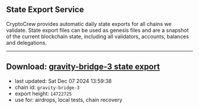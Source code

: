 ## State Export Service
CryptoCrew provides automatic daily state exports for all chains we validate. State export files can be used as genesis files and are a snapshot of the current blockchain state, including all validators, accounts, balances and delegations.

---
**Download: [gravity-bridge-3 state export](https://dl-eu2.ccvalidators.com/SERVICE/gravitybridge/gravity-bridge-3_export_14722725.json)**
---

- last updated: Sat Dec 07 2024 13:59:38
- chain id: `gravity-bridge-3`
- export height: `14722725`
- use for: airdrops, local tests, chain recovery
